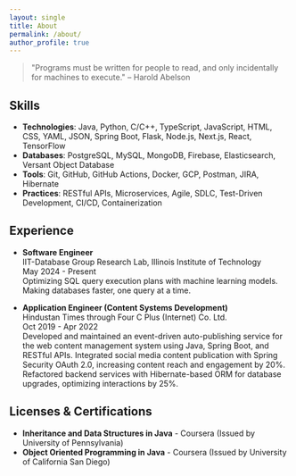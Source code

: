 ```yaml
---
layout: single
title: About
permalink: /about/
author_profile: true
---
```


> "Programs must be written for people to read, and only incidentally for machines to execute." – Harold Abelson

## Skills
- **Technologies**: <i class="fas fa-code"></i> Java, Python, C/C++, TypeScript, JavaScript, HTML, CSS, YAML, JSON, Spring Boot, Flask, Node.js, Next.js, React, TensorFlow
- **Databases**: <i class="fas fa-database"></i> PostgreSQL, MySQL, MongoDB, Firebase, Elasticsearch, Versant Object Database
- **Tools**: <i class="fas fa-tools"></i> Git, GitHub, GitHub Actions, Docker, GCP, Postman, JIRA, Hibernate
- **Practices**: <i class="fas fa-cogs"></i> RESTful APIs, Microservices, Agile, SDLC, Test-Driven Development, CI/CD, Containerization


## Experience
- **Software Engineer**  
  IIT-Database Group Research Lab, Illinois Institute of Technology  
  May 2024 - Present  
  Optimizing SQL query execution plans with machine learning models. Making databases faster, one query at a time.

- **Application Engineer (Content Systems Development)**  
  Hindustan Times through Four C Plus (Internet) Co. Ltd.  
  Oct 2019 - Apr 2022  
  Developed and maintained an event-driven auto-publishing service for the web content management system using Java, Spring Boot, and RESTful APIs. Integrated social media content publication with Spring Security OAuth 2.0, increasing content reach and engagement by 20%. Refactored backend services with Hibernate-based ORM for database upgrades, optimizing interactions by 25%.

## Licenses & Certifications
- **Inheritance and Data Structures in Java** - Coursera (Issued by University of Pennsylvania)
- **Object Oriented Programming in Java** - Coursera (Issued by University of California San Diego)


